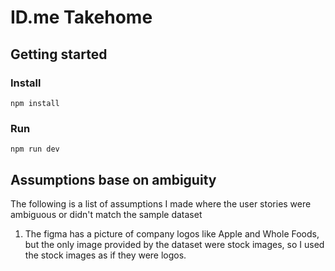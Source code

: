 # ID.me Takehome

## Getting started

### Install

```
npm install
```

### Run

```
npm run dev
```

## Assumptions base on ambiguity

The following is a list of assumptions I made where the user stories were ambiguous or didn't match the sample dataset

1. The figma has a picture of company logos like Apple and Whole Foods, but the only image provided by the dataset were stock images, so I used the stock images as if they were logos.
